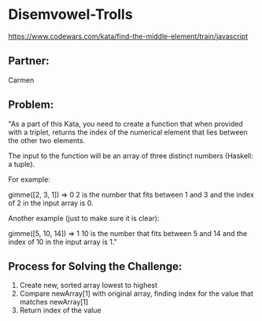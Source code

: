 # Disemvowel-Trolls
https://www.codewars.com/kata/find-the-middle-element/train/javascript

## Partner:
Carmen

## Problem:

"As a part of this Kata, you need to create a function that when provided with a triplet, returns the index of the numerical element that lies between the other two elements.

The input to the function will be an array of three distinct numbers (Haskell: a tuple).

For example:

gimme([2, 3, 1]) => 0
2 is the number that fits between 1 and 3 and the index of 2 in the input array is 0.

Another example (just to make sure it is clear):

gimme([5, 10, 14]) => 1
10 is the number that fits between 5 and 14 and the index of 10 in the input array is 1."

## Process for Solving the Challenge:

1.  Create new, sorted array lowest to highest
2.  Compare newArray[1] with original array, finding index for the value that matches newArray[1]
3.  Return index of the value